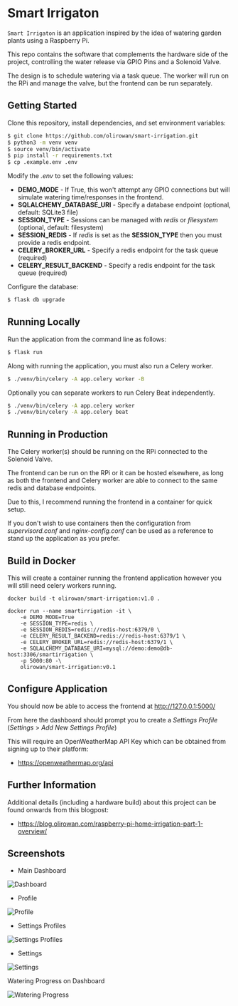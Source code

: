 # Smart Irrigaton

`Smart Irrigaton` is an application inspired by the idea of watering garden plants using a Raspberry Pi.

This repo contains the software that complements the hardware side of the project, controlling the water release via GPIO Pins and a Solenoid Valve.

The design is to schedule watering via a task queue. The worker will run on the RPi and manage the valve, but the frontend can be run separately.

## Getting Started

Clone this repository, install dependencies, and set environment variables:

```bash
$ git clone https://github.com/olirowan/smart-irrigation.git
$ python3 -m venv venv
$ source venv/bin/activate
$ pip install -r requirements.txt
$ cp .example.env .env
```

Modify the _.env_ to set the following values:

- __DEMO_MODE__ - If True, this won't attempt any GPIO connections but will simulate watering time/responses in the frontend.
- __SQLALCHEMY_DATABASE_URI__ - Specify a database endpoint (optional, default: SQLite3 file)
- __SESSION_TYPE__ - Sessions can be managed with _redis_ or _filesystem_ (optional, default: filesystem)
- __SESSION_REDIS__ - If _redis_ is set as the __SESSION_TYPE__ then you must provide a redis endpoint.
- __CELERY_BROKER_URL__ - Specify a redis endpoint for the task queue (required)
- __CELERY_RESULT_BACKEND__ - Specify a redis endpoint for the task queue (required)


Configure the database:

```bash
$ flask db upgrade
```

## Running Locally

Run the application from the command line as follows:

```bash
$ flask run
```

Along with running the application, you must also run a Celery worker.

```bash
$ ./venv/bin/celery -A app.celery worker -B
```

Optionally you can separate workers to run Celery Beat independently.

```bash
$ ./venv/bin/celery -A app.celery worker
$ ./venv/bin/celery -A app.celery beat
```

## Running in Production

The Celery worker(s) should be running on the RPi connected to the Solenoid Valve.

The frontend can be run on the RPi or it can be hosted elsewhere, as long as both the frontend and Celery worker are able to connect to the same redis and database endpoints.

Due to this, I recommend running the frontend in a container for quick setup.

If you don't wish to use containers then the configuration from _supervisord.conf_ and _nginx-config.conf_ can be used as a reference to stand up the application as you prefer.

## Build in Docker

This will create a container running the frontend application however you will still need celery workers running.

```
docker build -t olirowan/smart-irrigation:v1.0 .

docker run --name smartirrigation -it \
    -e DEMO_MODE=True
    -e SESSION_TYPE=redis \
    -e SESSION_REDIS=redis://redis-host:6379/0 \
    -e CELERY_RESULT_BACKEND=redis://redis-host:6379/1 \
    -e CELERY_BROKER_URL=redis://redis-host:6379/1 \
    -e SQLALCHEMY_DATABASE_URI=mysql://demo:demo@db-host:3306/smartirrigation \
    -p 5000:80 -\
    olirowan/smart-irrigation:v0.1
```



## Configure Application

You should now be able to access the frontend at http://127.0.0.1:5000/

From here the dashboard should prompt you to create a _Settings Profile_ (_Settings_ > _Add New Settings Profile_)

This will require an OpenWeatherMap API Key which can be obtained from signing up to their platform:

- https://openweathermap.org/api


## Further Information

Additional details (including a hardware build) about this project can be found onwards from this blogpost:

- https://blog.olirowan.com/raspberry-pi-home-irrigation-part-1-overview/


## Screenshots

- Main Dashboard

![Dashboard](https://blog.olirowan.com/static/images/media/irrigation_application/01_dashboard.png)

- Profile

![Profile](https://blog.olirowan.com/static/images/media/irrigation_application/02_profile.png)

- Settings Profiles

![Settings Profiles](https://blog.olirowan.com/static/images/media/irrigation_application/03_settings_profiles.png)

- Settings

![Settings](https://blog.olirowan.com/static/images/media/irrigation_application/04_settings_profile.png)

Watering Progress on Dashboard

![Watering Progress](https://blog.olirowan.com/static/images/media/irrigation_application/05_watering.png)
